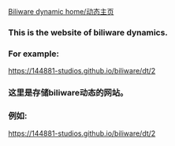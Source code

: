 [Biliware dynamic home/动态主页](https://144881-studios.github.io/blog/bili/dt)
### This is the website of biliware dynamics.  
### For example:  
<https://144881-studios.github.io/biliware/dt/2>  
### 这里是存储biliware动态的网站。  
### 例如:  
<https://144881-studios.github.io/biliware/dt/2>
